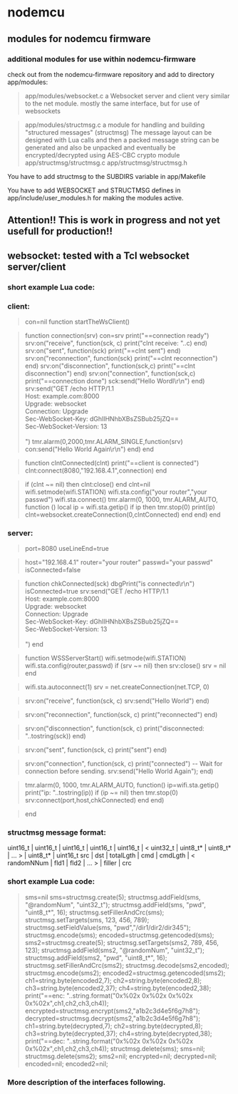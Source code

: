 # nodemcu

## modules for nodemcu firmware

### additional modules for use within nodemcu-firmware

check out from the nodemcu-firmware repository and add to directory app/modules:

> app/modules/websocket.c  a Websocket server and client very similar to the net module.
                           mostly the same interface, but for use of websockets

> app/modules/structmsg.c  a module for handling and building "structured messages" (structmsg)
                           The message layout can be designed with Lua calls and then a packed message string
                           can be generated and also be unpacked 
                           and eventually be encrypted/decrypted using AES-CBC crypto module
 app/structmsg/structmsg.c
 app/structmsg/structmsg.h

You have to add structmsg to the SUBDIRS variable in app/Makefile

You have to add WEBSOCKET and STRUCTMSG defines in app/include/user_modules.h 
for making the modules active.

## Attention!! This is work in progress and not yet usefull for production!!

## websocket: tested with a Tcl websocket server/client

### short example Lua code:

### client:

> con=nil
  function startTheWsClient()

>   function connection(srv)
    con=srv
    print("==connection ready")
    srv:on("receive", function(sck, c)
      print("clnt receive: "..c)
    end)
    srv:on("sent", function(sck)
      print("==clnt sent")
    end)
    srv:on("reconnection", function(sck)
      print("==clnt reconnection")
    end)
    srv:on("disconnection", function(sck,c)
      print("==clnt disconnection")
    end)
    srv:on("connection", function(sck,c)
      print("==connection done")
      sck:send("Hello Wordl\r\n")
    end)
    srv:send("GET /echo HTTP/1.1\
Host: example.com:8000\
Upgrade: websocket\
Connection: Upgrade\
Sec-WebSocket-Key: dGhlIHNhbXBsZSBub25jZQ==\
Sec-WebSocket-Version: 13\
\
")
    tmr.alarm(0,2000,tmr.ALARM_SINGLE,function(srv)
       con:send("Hello World Again\r\n")
    end)
  end

>   function clntConnected(clnt)
    print("==client is connected")
    clnt:connect(8080,"192.168.4.1",connection)
  end

>   if (clnt ~= nil) then
     clnt:close()
  end
  clnt=nil
  wifi.setmode(wifi.STATION)
  wifi.sta.config("your router","your passwd")
  wifi.sta.connect()
  tmr.alarm(0, 1000, tmr.ALARM_AUTO, function ()
    local ip = wifi.sta.getip()
    if ip then
      tmr.stop(0)
      print(ip)
      clnt=websocket.createConnection(0,clntConnected)
    end
  end)
end

### server:

> port=8080
  useLineEnd=true

> host="192.168.4.1"
 router="your router"
 passwd="your passwd"
 isConnected=false

> function chkConnected(sck)
  dbgPrint("is connected\r\n")
  isConnected=true
  srv:send("GET /echo HTTP/1.1\
Host: example.com:8000\
Upgrade: websocket\
Connection: Upgrade\
Sec-WebSocket-Key: dGhlIHNhbXBsZSBub25jZQ==\
Sec-WebSocket-Version: 13\
\
")
end

>function WSSServerStart()
 wifi.setmode(wifi.STATION)
 wifi.sta.config(router,passwd)
  if (srv ~= nil) then
    srv:close()
    srv = nil
  end

>  wifi.sta.autoconnect(1)
  srv = net.createConnection(net.TCP, 0)

>  srv:on("receive", function(sck, c)
    srv:send("Hello World")
  end)

> srv:on("reconnection", function(sck, c)
    print("reconnected")
  end)

>  srv:on("disconnection", function(sck, c)
    print("disconnected: "..tostring(sck))
  end)

>  srv:on("sent", function(sck, c)
    print("sent")
  end)

>  srv:on("connection", function(sck, c)
    print("connected")
  -- Wait for connection before sending.
    srv:send("Hello World Again");
  end)

>  tmr.alarm(0, 1000, tmr.ALARM_AUTO, function()
    ip=wifi.sta.getip()
    print("ip: "..tostring(ip))
    if (ip ~= nil) then
      tmr.stop(0)
      srv:connect(port,host,chkConnected)
    end
  end)

> end


### structmsg message format:

uint16_t | uint16_t | uint16_t  | uint16_t | uint16_t | < uint32_t   | uint8_t\* | uint8_t\* | ... > | uint8_t\* | uint16_t
  src    |   dst    | totalLgth |    cmd   | cmdLgth  | < randomNNum |   fld1   |   fld2   | ... > | filler   |   crc

### short example Lua code:

> sms=nil
  sms=structmsg.create(5);
  structmsg.addField(sms, "@randomNum", "uint32_t");
  structmsg.addField(sms, "pwd", "uint8_t\*", 16);
  structmsg.setFillerAndCrc(sms);
  structmsg.setTargets(sms, 123, 456, 789);
  structmsg.setFieldValue(sms, "pwd","/dir1/dir2/dir345");
  structmsg.encode(sms);
  encoded=structmsg.getencoded(sms);
  sms2=structmsg.create(5);
  structmsg.setTargets(sms2, 789, 456, 123);
  structmsg.addField(sms2, "@randomNum", "uint32_t");
  structmsg.addField(sms2, "pwd", "uint8_t\*", 16);
  structmsg.setFillerAndCrc(sms2);
  structmsg.decode(sms2,encoded);
  structmsg.encode(sms2);
  encoded2=structmsg.getencoded(sms2);
  ch1=string.byte(encoded2,7);
  ch2=string.byte(encoded2,8);
  ch3=string.byte(encoded2,37);
  ch4=string.byte(encoded2,38);
  print("==enc: "..string.format("0x%02x 0x%02x 0x%02x 0x%02x",ch1,ch2,ch3,ch4));
  encrypted=structmsg.encrypt(sms2,"a1b2c3d4e5f6g7h8");
  decrypted=structmsg.decrypt(sms2,"a1b2c3d4e5f6g7h8");
  ch1=string.byte(decrypted,7);
  ch2=string.byte(decrypted,8);
  ch3=string.byte(decrypted,37);
  ch4=string.byte(decrypted,38);
  print("==dec: "..string.format("0x%02x 0x%02x 0x%02x 0x%02x",ch1,ch2,ch3,ch4));
  structmsg.delete(sms);
  sms=nil;
  structmsg.delete(sms2);
  sms2=nil;
  encrypted=nil;
  decrypted=nil;
  encoded=nil;
  encoded2=nil;

### More description of the interfaces following.
